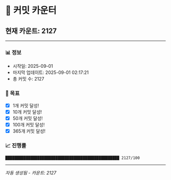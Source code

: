 # 🔢 커밋 카운터

## 현재 카운트: 2127

---

### 📊 정보
- 시작일: 2025-09-01
- 마지막 업데이트: 2025-09-01 02:17:21
- 총 커밋 수: 2127

### 🎯 목표
- [x] 1개 커밋 달성!
- [x] 10개 커밋 달성!
- [x] 50개 커밋 달성!
- [x] 100개 커밋 달성!
- [x] 365개 커밋 달성!

### 📈 진행률
```
██████████████████████████████████████████████████ 2127/100
```

---
*자동 생성됨 - 카운트: 2127*
